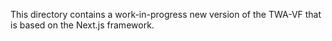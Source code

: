 This directory contains a work-in-progress new version of the TWA-VF that is based on the Next.js framework.